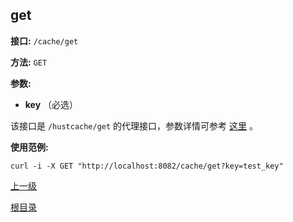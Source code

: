 ## get ##

**接口:** `/cache/get`

**方法:** `GET`

**参数:** 

*  **key** （必选）

该接口是 `/hustcache/get` 的代理接口，参数详情可参考 [这里](../../hustdb/hustcache/get.md) 。

**使用范例:**

    curl -i -X GET "http://localhost:8082/cache/get?key=test_key"

[上一级](../cache.md)

[根目录](../../../index.md)